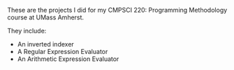These are the projects I did for my CMPSCI 220: Programming Methodology course at UMass Amherst.

They include:
* An inverted indexer
* A Regular Expression Evaluator
* An Arithmetic Expression Evaluator
